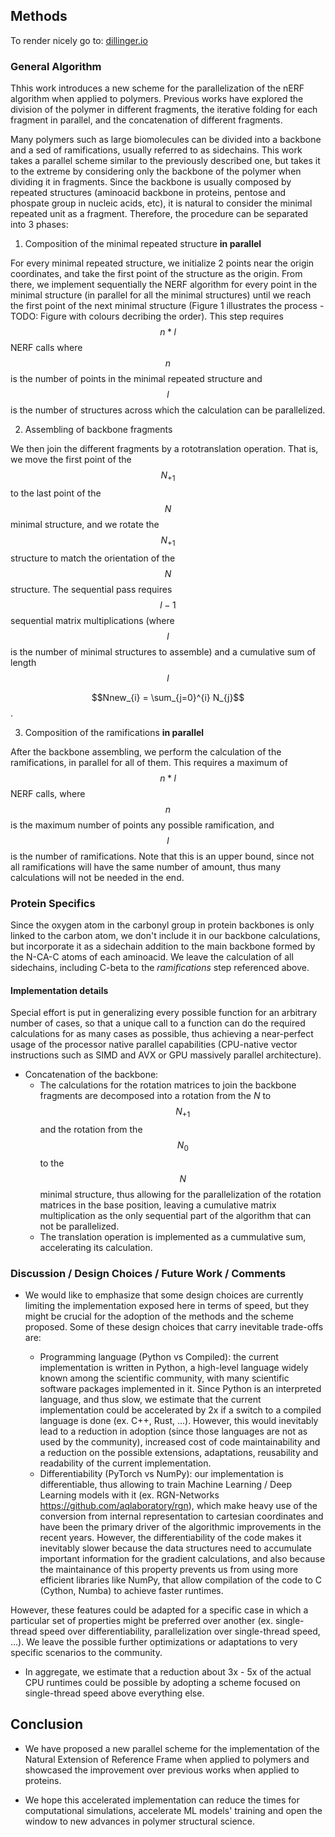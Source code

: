 ## Methods

To render nicely go to: [dillinger.io](https://dillinger.io/)

### General Algorithm

Thhis work introduces a new scheme for the parallelization of the nERF algorithm when applied to polymers. Previous works have explored the division of the polymer in different fragments, the iterative folding for each fragment in parallel, and the concatenation of different fragments. 

Many polymers such as large biomolecules can be divided into a backbone and a sed of ramifications, usually referred to as sidechains. This work takes a parallel scheme similar to the previously described one, but takes it to the extreme by considering only the backbone of the polymer when dividing it in fragments. Since the backbone is usually composed by repeated structures (aminoacid backbone in proteins, pentose and phospate group in nucleic acids, etc), it is natural to consider the minimal repeated unit as a fragment. Therefore, the procedure can be separated into 3 phases: 

1. Composition of the minimal repeated structure **in parallel**

For every minimal repeated structure, we initialize 2 points near the origin coordinates, and take the first point of the structure as the origin. From there, we implement sequentially the NERF algorithm for every point in the minimal structure (in parallel for all the minimal structures) until we reach the first point of the next minimal structure (Figure 1 illustrates the process - TODO: Figure with colours decribing the order). 
This step requires $$n * l$$ NERF calls where $$n$$ is the number of points in the minimal repeated structure and $$l$$ is the number of structures across which the calculation can be parallelized.

2. Assembling of backbone fragments

We then join the different fragments by a rototranslation operation. That is, we move the first point of the $$N_{+1}$$ to the last point of the $$N$$ minimal structure, and we rotate the $$N_{+1}$$ structure to match the orientation of the $$N$$ structure. 
The sequential pass requires $$l-1$$ sequential matrix multiplications (where $$l$$ is the number of minimal structures to assemble) and a cumulative sum of length $$l$$

$$Nnew_{i} = \sum_{j=0}^{i} N_{j}$$ .

3. Composition of the ramifications **in parallel**

After the backbone assembling, we perform the calculation of the ramifications, in parallel for all of them. This requires a maximum of $$n * l$$ NERF calls, where $$n$$ is the maximum number of points any possible ramification, and $$l$$ is the number of ramifications. Note that this is an upper bound, since not all ramifications will have the same number of amount, thus many calculations will not be needed in the end.



### Protein Specifics

Since the oxygen atom in the carbonyl group in protein backbones is only linked to the carbon atom, we don't include it in our backbone calculations, but incorporate it as a sidechain addition to the main backbone formed by the N-CA-C atoms of each aminoacid.
We leave the calculation of all sidechains, including C-beta to the *ramifications* step referenced above.


#### Implementation details

Special effort is put in generalizing every possible function for an arbitrary number of cases, so that a unique call to a function can do the required calculations for as many cases as possible, thus achieving a near-perfect usage of the processor native parallel capabilities (CPU-native vector instructions such as SIMD and AVX or GPU massively parallel architecture).

* Concatenation of the backbone:
    * The calculations for the rotation matrices to join the backbone fragments are decomposed into a rotation from the $N$ to $$N_{+1}$$ and the rotation from the $$N_{0}$$ to the $${N}$$ minimal structure, thus allowing for the parallelization of the rotation matrices in the base position, leaving a cumulative matrix multiplication as the only sequential part of the algorithm that can not be parallelized.
    * The translation operation is implemented as a cummulative sum, accelerating its calculation.

### Discussion / Design Choices / Future Work / Comments

* We would like to emphasize that some design choices are currently limiting the implementation exposed here in terms of speed, but they might be crucial for the adoption of the methods and the scheme proposed. Some of these design choices that carry inevitable trade-offs are:

    * Programming language (Python vs Compiled): the current implementation is written in Python, a high-level language  widely known among the scientific community, with many scientific software packages implemented in it. Since Python is an interpreted language, and thus slow, we estimate that the current implementation could be accelerated by 2x if a switch to a compiled language is done (ex. C++, Rust, ...). However, this would inevitably lead to a reduction in adoption (since those languages are not as used by the community), increased cost of code maintainability and a reduction on the possible extensions, adaptations, reusability and readability of the current implementation.
    * Differentiability (PyTorch vs NumPy): our implementation is differentiable, thus allowing to train Machine Learning / Deep Learning models with it (ex. RGN-Networks https://github.com/aqlaboratory/rgn), which make heavy use of the conversion from internal representation to cartesian coordinates and have been the primary driver of the algorithmic improvements in the recent years. However, the differentiability of the code makes it inevitably slower because the data structures need to accumulate important information for the gradient calculations, and also because the maintainance of this property prevents us from using more efficient libraries like NumPy, that allow compilation of the code to C (Cython, Numba) to achieve faster runtimes.


However, these features could be adapted for a specific case in which a particular set of properties might be preferred over another (ex. single-thread speed over differentiability, parallelization over single-thread speed, ...). We leave the possible further optimizations or adaptations to very specific scenarios to the community.

- In aggregate, we estimate that a reduction about 3x - 5x of the actual CPU runtimes could be possible by adopting a scheme focused on single-thread speed above everything else. 

## Conclusion

* We have proposed a new parallel scheme for the implementation of the Natural Extension of Reference Frame when applied to polymers and showcased the improvement over previous works when applied to proteins. 

* We hope this accelerated implementation can reduce the times for computational simulations, accelerate ML models' training and open the window to new advances in polymer structural science.







